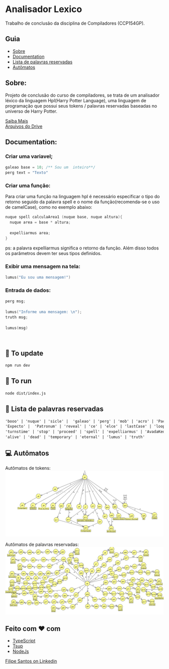 # Analisador Lexico
Trabalho de conclusão da disciplina de Compiladores (CCP154GP).

## Guia

- [Sobre](#sobre)
- [Documentation](#documentation)
- [Lista de palavras reservadas](#page_facing_up-lista-de-palavras-reservadas)
- [Autômatos](#computer-autômatos)

## Sobre:
Projeto de conclusão do curso de compiladores, se trata de um analisador léxico da linguagem Hpl(Harry Potter Language), uma linguagem de programação que possui seus tokens / palavras reservadas baseadas no universo de Harry Potter.

[Saiba Mais](https://great-cotton-8c1.notion.site/Analisador-L-xico-b9a46962e14e48f4aeecb03519c80fdd)<br>
[Arquivos do Drive](https://drive.google.com/drive/folders/1I-0nS0Mi4qCvtlX7rNhTRujfHJWc3Nvz?usp=sharing)

## Documentation:

### Criar uma variavel;
```cpp
galeao base = 10; /** Sou um  inteiro**/
perg text = "Texto"
```

### Criar uma função:
Para criar uma função na linguagem hpl é necessário especificar o tipo do retorno seguido da palavra spell e o nome da função(recomenda-se o uso de camelCase), como no exemplo abaixo:

```cpp
nuque spell calculaArea1 (nuque base, nuque altura){
  nuque area = base * altura;
  
  expelliarmus area;
}
```

ps: a palavra expelliarmus significa o retorno da função. Além disso todos os parâmetros devem ter seus tipos definidos.

### Exibir uma mensagem na tela:

```cpp
lumus("Eu sou uma mensagem!")
```

### Entrada de dados:
```cpp
perg msg;

lumus("Informe uma mensagem: \n");
truth msg;

lumus(msg)
```

<br>

## :construction_worker: To update
```bash
npm run dev
```

## :rocket: To run 
```bash
node dist/index.js
```

## :page_facing_up: Lista de palavras reservadas
```txt
'booo' | 'nuque' | 'sicle' |  'galeao' | 'perg' | 'mob' | 'acro' | 'Pacto' | 
'Expecto' |  'Patronum' | 'reveal' | 'ce' | 'elce' | 'lastCase' | 'loop' | 
'turnstime' | 'stop' | 'proceed' | 'spell' | 'expelliarmus' | 'AvadaKedavra' | 
'alive' | 'dead' | 'temporary' | 'eternal' | 'lumus' | 'truth'
```

## :computer: Autômatos
Autômatos de tokens:
![](automatos/automato-tokens.png)

Autômatos de palavras reservadas:
![](automatos/automato-palavras-reservadas.png)

## Feito com :heart: com
- [TypeScript](https://www.typescriptlang.org/docs/)
- [Tsup](https://github.com/egoist/tsup)
- [NodeJs](https://nodejs.org/en)


[Filipe Santos on Linkedin](https://www.linkedin.com/in/filipemarquesdeveloper/)

